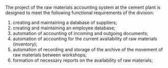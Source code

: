 The project of the raw materials accounting system at the cement plant is designed to meet the following functional requirements of the division:
1) creating and maintaining a database of suppliers;
2) creating and maintaining an employee database;
3) automation of accounting of incoming and outgoing documents;
4) automation of accounting for the current availability of raw materials (inventory);
5) automation of recording and storage of the archive of the movement of raw materials between workshops;
6) formation of necessary reports on the availability of raw materials;


